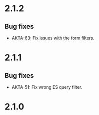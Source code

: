 # 2.1.2

## Bug fixes

- AKTA-63: Fix issues with the form filters.

# 2.1.1

## Bug fixes

- AKTA-51: Fix wrong ES query filter.

# 2.1.0
